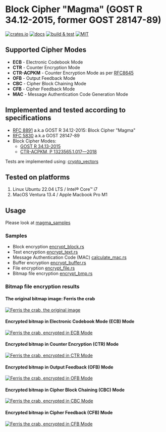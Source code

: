 # Block Cipher "Magma" (GOST R 34.12-2015, former GOST 28147-89)

[![crates.io](https://img.shields.io/crates/v/cipher_magma)](https://crates.io/crates/cipher_magma)
[![docs](https://img.shields.io/docsrs/cipher_magma)](https://docs.rs/cipher_magma)
[![build & test](https://github.com/sheroz/magma/actions/workflows/ci.yml/badge.svg)](https://github.com/sheroz/magma/actions/workflows/ci.yml)
[![MIT](https://img.shields.io/github/license/sheroz/cipher_magma)](https://github.com/sheroz/magma/tree/main/cipher_magma/LICENSE.txt)

## Supported Cipher Modes

- **ECB** - Electronic Codebook Mode
- **CTR** - Counter Encryption Mode
- **CTR-ACPKM** - Counter Encryption Mode as per [RFC8645](https://www.rfc-editor.org/rfc/rfc8645.html)
- **OFB** - Output Feedback Mode
- **CBC** - Cipher Block Chaining Mode
- **CFB** - Cipher Feedback Mode
- **MAC** - Message Authentication Code Generation Mode

## Implemented and tested according to specifications

- [RFC 8891](https://datatracker.ietf.org/doc/html/rfc8891.html) a.k.a GOST R 34.12-2015: Block Cipher "Magma"
- [RFC 5830](https://datatracker.ietf.org/doc/html/rfc5830) a.k.a GOST 28147-89
- Block Cipher Modes:
  - [GOST R 34.13-2015](https://www.tc26.ru/standard/gost/GOST_R_3413-2015.pdf)
  - [CTR-ACPKM, Р 1323565.1.017—2018](https://standartgost.ru/g/%D0%A0_1323565.1.017-2018)

Tests are implemented using: [crypto_vectors](https://crates.io/crates/crypto_vectors)

## Tested on platforms

1. Linux Ubuntu 22.04 LTS / Intel® Core™ i7
2. MacOS Ventura 13.4 / Apple Macbook Pro M1

## Usage

Please look at [magma_samples](https://github.com/sheroz/magma/tree/main/magma_samples/src)

### Samples

- Block encryption [encrypt_block.rs](https://github.com/sheroz/magma/tree/main/magma_samples/src/encrypt_block.rs)
- Text encryption [encrypt_text.rs](https://github.com/sheroz/magma/tree/main/magma_samples/src/encrypt_text.rs)
- Message Authentication Code (MAC) [calculate_mac.rs](https://github.com/sheroz/magma/tree/main/magma_samples/src/calculate_mac.rs)
- Buffer encryption [encrypt_buffer.rs](https://github.com/sheroz/magma/tree/main/magma_samples/src/encrypt_buffer.rs)
- File encryption [encrypt_file.rs](https://github.com/sheroz/magma/tree/main/magma_samples/src/encrypt_file.rs)
- Bitmap file encryption [encrypt_bmp.rs](https://github.com/sheroz/magma/tree/main/magma_samples/src/encrypt_bmp.rs)

### Bitmap file encryption results

#### The original bitmap image: Ferris the crab

[![Ferris the crab, the original image](https://github.com/sheroz/magma/tree/main/magma_samples/tests/ferris.bmp)](https://github.com/sheroz/magma/tree/main/magma_samples/tests/ferris.bmp)

#### Encrypted bitmap in Electronic Codebook Mode (ECB) Mode

[![Ferris the crab, encrypted in ECB Mode](https://github.com/sheroz/magma/tree/main/magma_samples/tests/out/encrypted_ecb.ferris.bmp)](https://github.com/sheroz/magma/tree/main/magma_samples/tests/out/encrypted_ecb.ferris.bmp)

#### Encrypted bitmap in Counter Encryption (CTR) Mode

[![Ferris the crab, encrypted in CTR Mode](https://github.com/sheroz/magma/tree/main/magma_samples/tests/out/encrypted_ctr.ferris.bmp)](https://github.com/sheroz/magma/tree/main/magma_samples/tests/out/encrypted_ctr.ferris.bmp)

#### Encrypted bitmap in Output Feedback (OFB) Mode

[![Ferris the crab, encrypted in OFB Mode](https://github.com/sheroz/magma/tree/main/magma_samples/tests/out/encrypted_ofb.ferris.bmp)](https://github.com/sheroz/magma/tree/main/magma_samples/tests/out/encrypted_ofb.ferris.bmp)

#### Encrypted bitmap in Cipher Block Chaining (CBC) Mode

[![Ferris the crab, encrypted in CBC Mode](https://github.com/sheroz/magma/tree/main/magma_samples/tests/out/encrypted_cbc.ferris.bmp)](https://github.com/sheroz/magma/tree/main/magma_samples/tests/out/encrypted_cbc.ferris.bmp)

#### Encrypted bitmap in Cipher Feedback (CFB) Mode

[![Ferris the crab, encrypted in CFB Mode](https://github.com/sheroz/magma/tree/main/magma_samples/tests/out/encrypted_cfb.ferris.bmp)](https://github.com/sheroz/magma/tree/main/magma_samples/tests/out/encrypted_cfb.ferris.bmp)
